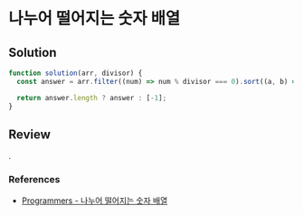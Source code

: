 # 나누어 떨어지는 숫자 배열

## Solution

```js
function solution(arr, divisor) {
  const answer = arr.filter((num) => num % divisor === 0).sort((a, b) => a - b);

  return answer.length ? answer : [-1];
}
```

## Review

.

### References

- [Programmers - 나누어 떨어지는 숫자 배열](https://school.programmers.co.kr/learn/courses/30/lessons/12910)
